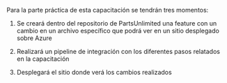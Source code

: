 Para la parte práctica de esta capacitación se tendrán tres momentos: 

1. Se creará dentro del repositorio de PartsUnlimited una feature con un cambio en un archivo específico que podrá ver en un sitio desplegado sobre Azure

2. Realizará un pipeline de integración con los diferentes pasos relatados en la capacitación

3. Desplegará el sitio donde verá los cambios realizados
